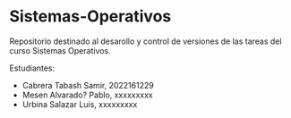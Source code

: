 # Sistemas-Operativos
Repositorio destinado al desarollo y control de versiones de las tareas del curso Sistemas Operativos.

Estudiantes: 

- Cabrera Tabash Samir, 2022161229
- Mesen Alvarado? Pablo, xxxxxxxxx
- Urbina Salazar Luis, xxxxxxxxx

